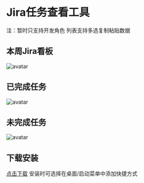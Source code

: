 # Jira任务查看工具

注：暂时只支持开发角色
列表支持多选复制粘贴数据

## 本周Jira看板
![avatar](/Readme/1.png)

## 已完成任务
![avatar](/Readme/2.png)

## 未完成任务
![avatar](/Readme/3.png)

## 下载安装
[点击下载](https://github.com/Kybs0/JiraTaskView/raw/master/build/JiraTask.exe)
安装时可选择在桌面/启动菜单中添加快捷方式<br>
